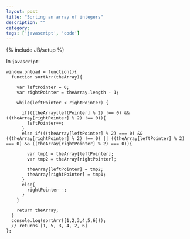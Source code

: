 ```yaml
---
layout: post
title: "Sorting an array of integers"
description: ""
category: 
tags: ['javascript', 'code']
---
```

{% include JB/setup %}

In `javascript`:

    window.onload = function(){
      function sortArr(theArray){
              
        var leftPointer = 0;
        var rightPointer = theArray.length - 1;
              
        while(leftPointer < rightPointer) {
                
          if(((theArray[leftPointer] % 2) !== 0) && ((theArray[rightPointer] % 2) !== 0)){
            leftPointer++;
          }   
          else if(((theArray[leftPointer] % 2) === 0) && ((theArray[rightPointer] % 2) !== 0) || ((theArray[leftPointer] % 2) === 0) && ((theArray[rightPointer] % 2) === 0)){
              
            var tmp1 = theArray[leftPointer];
            var tmp2 = theArray[rightPointer];
               
            theArray[leftPointer] = tmp2;
            theArray[rightPointer] = tmp1;
          }   
          else{
            rightPointer--;
          }   
        }   
            
        return theArray;
      }
      console.log(sortArr([1,2,3,4,5,6]));
      // returns [1, 5, 3, 4, 2, 6] 
    };
